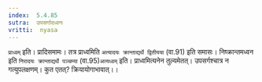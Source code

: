 ```yaml
---
index:  5.4.85
sutra:  उपसर्गादध्वनः
vritti:  nyasa
---
```


`प्राध्वम्` इति। प्रादिसमामः। तत्र प्राध्वमिति `अत्यादयः क्रान्ताद्यर्थे द्वितीयया` (वा.91) इति समासः। निष्क्रान्तमध्वन इति `निरादयः क्रान्ताद्यर्थे पञ्चम्या` (वा.95)`अत्यध्वम्` इति। प्राध्वमित्यनेन तुल्यमेतत्। उपसर्गश्चात्र न गत्युपलक्षणम्। कुत एतत्? क्रियायोगाभावात्।।


